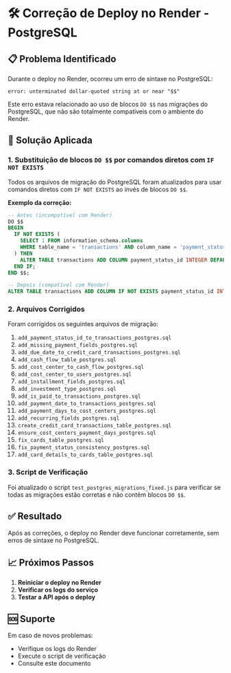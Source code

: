# 🛠️ Correção de Deploy no Render - PostgreSQL

## 📋 Problema Identificado

Durante o deploy no Render, ocorreu um erro de sintaxe no PostgreSQL:

```
error: unterminated dollar-quoted string at or near "$$"
```

Este erro estava relacionado ao uso de blocos `DO $$` nas migrações do PostgreSQL, que não são totalmente compatíveis com o ambiente do Render.

## 🔧 Solução Aplicada

### 1. Substituição de blocos `DO $$` por comandos diretos com `IF NOT EXISTS`

Todos os arquivos de migração do PostgreSQL foram atualizados para usar comandos diretos com `IF NOT EXISTS` ao invés de blocos `DO $$`.

**Exemplo da correção:**

```sql
-- Antes (incompatível com Render)
DO $$ 
BEGIN
  IF NOT EXISTS (
    SELECT 1 FROM information_schema.columns 
    WHERE table_name = 'transactions' AND column_name = 'payment_status_id'
  ) THEN
    ALTER TABLE transactions ADD COLUMN payment_status_id INTEGER DEFAULT 1;
  END IF;
END $$;

-- Depois (compatível com Render)
ALTER TABLE transactions ADD COLUMN IF NOT EXISTS payment_status_id INTEGER DEFAULT 1;
```

### 2. Arquivos Corrigidos

Foram corrigidos os seguintes arquivos de migração:

1. `add_payment_status_id_to_transactions_postgres.sql`
2. `add_missing_payment_fields_postgres.sql`
3. `add_due_date_to_credit_card_transactions_postgres.sql`
4. `add_cash_flow_table_postgres.sql`
5. `add_cost_center_to_cash_flow_postgres.sql`
6. `add_cost_center_to_users_postgres.sql`
7. `add_installment_fields_postgres.sql`
8. `add_investment_type_postgres.sql`
9. `add_is_paid_to_transactions_postgres.sql`
10. `add_payment_date_to_transactions_postgres.sql`
11. `add_payment_days_to_cost_centers_postgres.sql`
12. `add_recurring_fields_postgres.sql`
13. `create_credit_card_transactions_table_postgres.sql`
14. `ensure_cost_centers_payment_days_postgres.sql`
15. `fix_cards_table_postgres.sql`
16. `fix_payment_status_consistency_postgres.sql`
17. `add_card_details_to_cards_table_postgres.sql`

### 3. Script de Verificação

Foi atualizado o script `test_postgres_migrations_fixed.js` para verificar se todas as migrações estão corretas e não contêm blocos `DO $$`.

## ✅ Resultado

Após as correções, o deploy no Render deve funcionar corretamente, sem erros de sintaxe no PostgreSQL.

## 📈 Próximos Passos

1. **Reiniciar o deploy no Render**
2. **Verificar os logs do serviço**
3. **Testar a API após o deploy**

## 🆘 Suporte

Em caso de novos problemas:
- Verifique os logs do Render
- Execute o script de verificação
- Consulte este documento